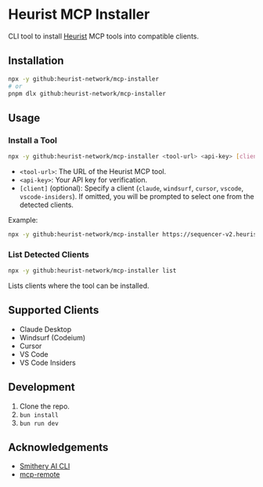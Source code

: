 # Heurist MCP Installer

CLI tool to install [Heurist](https://heurist.ai/) MCP tools into compatible clients.

## Installation

```bash
npx -y github:heurist-network/mcp-installer
# or
pnpm dlx github:heurist-network/mcp-installer
```

## Usage

### Install a Tool

```bash
npx -y github:heurist-network/mcp-installer <tool-url> <api-key> [client]
```

- `<tool-url>`: The URL of the Heurist MCP tool.
- `<api-key>`: Your API key for verification.
- `[client]` (optional): Specify a client (`claude`, `windsurf`, `cursor`, `vscode`, `vscode-insiders`). If omitted, you will be prompted to select one from the detected clients.

Example:
```bash
npx -y github:heurist-network/mcp-installer https://sequencer-v2.heurist.xyz/tool0f1234de/sse api_key cursor
```

### List Detected Clients

```bash
npx -y github:heurist-network/mcp-installer list
```

Lists clients where the tool can be installed.

## Supported Clients

- Claude Desktop
- Windsurf (Codeium)
- Cursor
- VS Code
- VS Code Insiders

## Development

1. Clone the repo.
2. `bun install`
3. `bun run dev`

## Acknowledgements

- [Smithery AI CLI](https://github.com/smithery-ai/cli/)
- [mcp-remote](https://github.com/geelen/mcp-remote)
